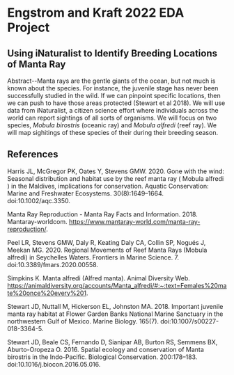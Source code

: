 # Engstrom and Kraft 2022 EDA Project

## Using iNaturalist to Identify Breeding Locations of Manta Ray

Abstract--Manta rays are the gentle giants of the ocean, but not much is known about the species. For instance, the juvenile stage has never been successfully studied in the wild. If we can pinpoint specific locations, then we can push to have those areas protected (Stewart et al 2018). We will use data from iNaturalist, a citizen science effort where individuals across the world can report sightings of all sorts of organisms. We will focus on two species, *Mobula birostris* (oceanic ray) and *Mobula alfredi* (reef ray). We will map sighitings of these species of their during their breeding season.

## References

Harris JL, McGregor PK, Oates Y, Stevens GMW. 2020. Gone with the wind: Seasonal distribution and habitat use by the reef manta ray ( Mobula alfredi ) in the Maldives, implications for conservation. Aquatic Conservation: Marine and Freshwater Ecosystems. 30(8):1649–1664. doi:10.1002/aqc.3350. 

Manta Ray Reproduction - Manta Ray Facts and Information. 2018. Mantaray-worldcom. https://www.mantaray-world.com/manta-ray-reproduction/.

Peel LR, Stevens GMW, Daly R, Keating Daly CA, Collin SP, Nogués J, Meekan MG. 2020. Regional Movements of Reef Manta Rays (Mobula alfredi) in Seychelles Waters. Frontiers in Marine Science. 7. doi:10.3389/fmars.2020.00558.

Simpkins K. Manta alfredi (Alfred manta). Animal Diversity Web. https://animaldiversity.org/accounts/Manta_alfredi/#:~:text=Females%20mate%20once%20every%201.

Stewart JD, Nuttall M, Hickerson EL, Johnston MA. 2018. Important juvenile manta ray habitat at Flower Garden Banks National Marine Sanctuary in the northwestern Gulf of Mexico. Marine Biology. 165(7). doi:10.1007/s00227-018-3364-5. 
 
Stewart JD, Beale CS, Fernando D, Sianipar AB, Burton RS, Semmens BX, Aburto-Oropeza O. 2016. Spatial ecology and conservation of Manta birostris in the Indo-Pacific. Biological Conservation. 200:178–183. doi:10.1016/j.biocon.2016.05.016.

